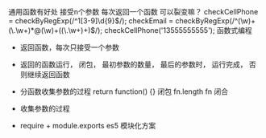 <!-- 柯里化

编写函数 校验电话号码，邮箱 -->

通用函数有好处 接受n个参数 每次返回一个函数
可以裂变嘛？
checkCellPhone = checkByRegExp(/^1[3-9]\d{9}$/);
checkEmail = checkByRegExp(/^(\w)+(\.\w+)*@(\w)+((\.\w+)+)$/);
checkCellPhone('13555555555');
函数式编程

- 返回函数，每次只接受一个参数
- 返回的函数运行， 闭包， 最初参数的数量， 最后的参数时， 运行完成， 否则继续返回函数

- 分函数收集参数的过程
  return function() {} 闭包 fn.length fn 闭合
- 收集参数的过程

- require + module.exports es5 模块化方案